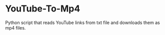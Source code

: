# YouTube-To-Mp4
Python script that reads YouTube links from txt file and downloads them as mp4 files.
